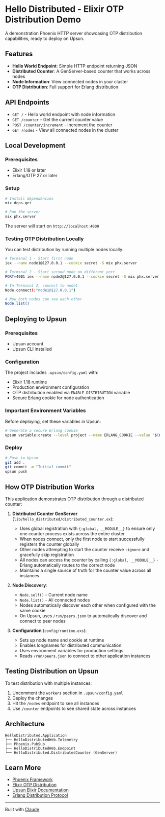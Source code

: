 # Hello Distributed - Elixir OTP Distribution Demo

A demonstration Phoenix HTTP server showcasing OTP distribution capabilities, ready to deploy on Upsun.

## Features

- **Hello World Endpoint**: Simple HTTP endpoint returning JSON
- **Distributed Counter**: A GenServer-based counter that works across nodes
- **Node Information**: View connected nodes in your cluster
- **OTP Distribution**: Full support for Erlang distribution

## API Endpoints

- `GET /` - Hello world endpoint with node information
- `GET /counter` - Get the current counter value
- `POST /counter/increment` - Increment the counter
- `GET /nodes` - View all connected nodes in the cluster

## Local Development

### Prerequisites

- Elixir 1.18 or later
- Erlang/OTP 27 or later

### Setup

```bash
# Install dependencies
mix deps.get

# Run the server
mix phx.server
```

The server will start on `http://localhost:4000`

### Testing OTP Distribution Locally

You can test distribution by running multiple nodes locally:

```bash
# Terminal 1 - Start first node
iex --name node1@127.0.0.1 --cookie secret -S mix phx.server

# Terminal 2 - Start second node on different port
PORT=4001 iex --name node2@127.0.0.1 --cookie secret -S mix phx.server

# In Terminal 2, connect to node1
Node.connect(:"node1@127.0.0.1")

# Now both nodes can see each other
Node.list()
```

## Deploying to Upsun

### Prerequisites

- Upsun account
- Upsun CLI installed

### Configuration

The project includes `.upsun/config.yaml` with:

- Elixir 1.18 runtime
- Production environment configuration
- OTP distribution enabled via `ENABLE_DISTRIBUTION` variable
- Secure Erlang cookie for node authentication

### Important Environment Variables

Before deploying, set these variables in Upsun:

```bash
# Generate a secure Erlang cookie
upsun variable:create --level project --name ERLANG_COOKIE --value "$(mix phx.gen.secret)"
```

### Deploy

```bash
# Push to Upsun
git add .
git commit -m "Initial commit"
upsun push
```

## How OTP Distribution Works

This application demonstrates OTP distribution through a distributed counter:

1. **Distributed Counter GenServer** (`lib/hello_distributed/distributed_counter.ex`):
   - Uses global registration with `{:global, __MODULE__}` to ensure only one counter process exists across the entire cluster
   - When nodes connect, only the first node to start successfully registers the counter globally
   - Other nodes attempting to start the counter receive `:ignore` and gracefully skip registration
   - All nodes can access the counter by calling `{:global, __MODULE__}` - Erlang automatically routes to the correct node
   - Maintains a single source of truth for the counter value across all instances

2. **Node Discovery**:
   - `Node.self()` - Current node name
   - `Node.list()` - All connected nodes
   - Nodes automatically discover each other when configured with the same cookie
   - On Upsun, uses `/run/peers.json` to automatically discover and connect to peer nodes

3. **Configuration** (`config/runtime.exs`):
   - Sets up node name and cookie at runtime
   - Enables longnames for distributed communication
   - Uses environment variables for production settings
   - Reads `/run/peers.json` to connect to other application instances

## Testing Distribution on Upsun

To test distribution with multiple instances:

1. Uncomment the `workers` section in `.upsun/config.yaml`
2. Deploy the changes
3. Hit the `/nodes` endpoint to see all instances
4. Use `/counter` endpoints to see shared state across instances

## Architecture

```
HelloDistributed.Application
├── HelloDistributedWeb.Telemetry
├── Phoenix.PubSub
├── HelloDistributedWeb.Endpoint
└── HelloDistributed.DistributedCounter (GenServer)
```

## Learn More

- [Phoenix Framework](https://www.phoenixframework.org/)
- [Elixir OTP Distribution](https://elixir-lang.org/getting-started/mix-otp/distributed-tasks.html)
- [Upsun Elixir Documentation](https://docs.upsun.com/languages/elixir.html)
- [Erlang Distribution Protocol](https://www.erlang.org/doc/reference_manual/distributed.html)

---

Built with [Claude](https://claude.ai)
